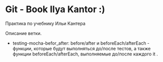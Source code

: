# Git - Book Ilya Kantor :)
Практика по учебнику Ильи Kантера

Описание ветки.
 - testing-mocha-befor_after: 
before/after и beforeEach/afterEach - функции, которые будут выполняться до/после тестов,
а также функции beforeEach/afterEach, выполняемые до/после каждого it .